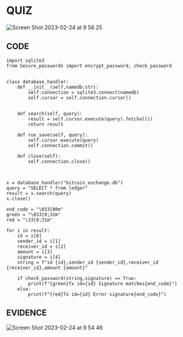 # QUIZ
![Screen Shot 2023-02-24 at 9 56 25](https://user-images.githubusercontent.com/111819437/221065664-b90907f5-9b26-498a-8336-85c4a92c8ac4.png)


## CODE
```PY
import sqlite3
from Secure_passwords import encrypt_password, check_password


class database_handler:
    def __init__(self,namedb:str):
        self.connection = sqlite3.connect(namedb)
        self.cursor = self.connection.cursor()


    def search(self, query):
        result = self.cursor.execute(query).fetchall()
        return result

    def run_save(self, query):
        self.cursor.execute(query)
        self.connection.commit()

    def close(self):
        self.connection.close()



x = database_handler("bitcoin_exchange.db")
query = "SELECT * from ledger"
result = x.search(query)
x.close()

end_code = "\033[00m"
green = "\033[0;32m"
red = "\33[0;31m"

for i in result:
    id = i[0]
    sender_id = i[1]
    receiver_id = i[2]
    amount = i[3]
    signature = i[4]
    string = f"id {id},sender_id {sender_id},receiver_id {receiver_id},amount {amount}"

    if check_password(string,signature) == True:
        print(f"{green}Tx id={id} Signature matches{end_code}")
    else:
        print(f"{red}Tx id={id} Error signature{end_code}")

```
## EVIDENCE
![Screen Shot 2023-02-24 at 9 54 46](https://user-images.githubusercontent.com/111819437/221065566-6865a65f-ee18-4de5-afac-20aa203ede48.png)


